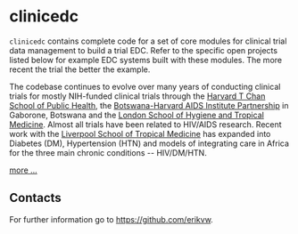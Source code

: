 clinicedc
=========

``clinicedc`` contains complete code for a set of core modules for clinical trial data management to build a trial EDC. Refer to the specific open projects listed below for example EDC systems built with these modules. The more recent the trial the better the example.

The codebase continues to evolve over many years of conducting clinical trials for mostly NIH-funded clinical trials through the [Harvard T Chan School of Public Health](https://aids.harvard.edu), the [Botswana-Harvard AIDS Institute Partnership](https://aids.harvard.edu/research/bhp) in Gaborone, Botswana and the [London School of Hygiene and Tropical Medicine](https://lshtm.ac.uk). Almost all trials have been related to HIV/AIDS research. Recent work with the [Liverpool School of Tropical Medicine](https://lstm.ac.uk) has expanded into Diabetes (DM), Hypertension (HTN) and models of integrating care in Africa for the three main chronic conditions -- HIV/DM/HTN.

[more ...](https://github.com/clinicedc/edc/blob/main/README.rst)

Contacts
--------

For further information go to https://github.com/erikvw.
